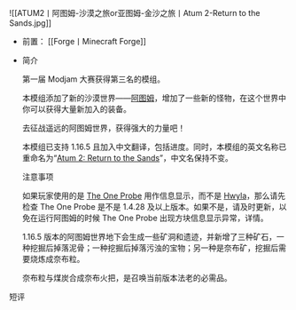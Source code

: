 ![[ATUM2丨阿图姆-沙漠之旅or亚图姆-金沙之旅丨Atum 2-Return to the Sands.jpg]]
- 前置：
 [[Forge丨Minecraft Forge]]

- 简介
    
    第一届 Modjam 大赛获得第三名的模组。
    
    本模组添加了新的沙漠世界——[阿图姆](https://www.mcmod.cn/item/181353.html "阿图姆")，增加了一些新的怪物，在这个世界中你可以获得大量新加入的装备。
    
    去征战遥远的阿图姆世界，获得强大的力量吧！
    
    本模组已支持 1.16.5 且加入中文翻译，包括进度。同时，本模组的英文名称已重命名为“[Atum 2: Return to the Sands](https://www.mcmod.cn/class/1813.html "Atum 2: Return to the Sands")”，中文名保持不变。
    
    注意事项
    
    如果玩家使用的是 [The One Probe](https://www.mcmod.cn/class/782.html "The One Probe") 用作信息显示，而不是 [Hwyla](https://www.mcmod.cn/class/668.html)，那么请先检查 The One Probe 是不是 1.4.28 及以上版本。如果不是，请及时更新，以免在运行阿图姆的时候 The One Probe 出现方块信息显示异常，详情。
    
    1.16.5 版本的阿图姆世界地下会生成一些矿洞和遗迹，并新增了三种矿石，一种挖掘后掉落泥骨；一种挖掘后掉落污浊的宝物；另一种是奈布矿，挖掘后需要烧炼成奈布粒。
    
    奈布粒与煤炭合成奈布火把，是召唤当前版本法老的必需品。
    

短评